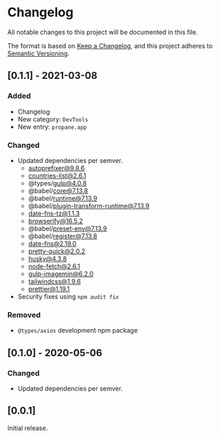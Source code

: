 # Changelog
All notable changes to this project will be documented in this file.

The format is based on [Keep a Changelog](https://keepachangelog.com/en/1.0.0/),
and this project adheres to [Semantic Versioning](https://semver.org/spec/v2.0.0.html).

## [0.1.1] - 2021-03-08
### Added
- Changelog
- New category: `DevTools`
- New entry: `propane.app`

### Changed
- Updated dependencies per semver.
  - autoprefixer@9.8.6
  - countries-list@2.6.1
  - @types/gulp@4.0.8
  - @babel/core@7.13.8
  - @babel/runtime@7.13.9
  - @babel/plugin-transform-runtime@7.13.9
  - date-fns-tz@1.1.3
  - browserify@16.5.2
  - @babel/preset-env@7.13.9
  - @babel/register@7.13.8
  - date-fns@2.19.0
  - pretty-quick@2.0.2
  - husky@4.3.8
  - node-fetch@2.6.1
  - gulp-imagemin@6.2.0
  - tailwindcss@1.9.6
  - prettier@1.19.1
- Security fixes using `npm audit fix`

### Removed
- `@types/axios` development npm package

## [0.1.0] - 2020-05-06
### Changed
- Updated dependencies per semver.

## [0.0.1]

Initial release.
